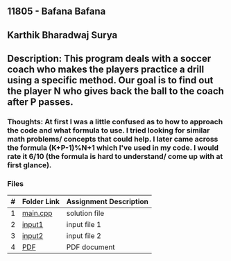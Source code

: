 ## 11805 - Bafana Bafana
## Karthik Bharadwaj Surya

## Description: This program deals with a soccer coach who makes the players practice a drill using a specific method. Our goal is to find out the player N who gives back the ball to the coach after P passes. 

### Thoughts: At first I was a little confused as to how to approach the code and what formula to use. I tried looking for similar math problems/ concepts that could help. I later came across the formula (K+P-1)%N+1 which I've used in my code. I would rate it 6/10 (the formula is hard to understand/ come up with at first glance). 

### Files

|   #   | Folder Link                            | Assignment Description                               |
| :---: | -------------------------------------- | ---------------------------------------------------- |
|   1   | [main.cpp](./main.cpp)                 | solution file                                        |
|   2   | [input1](./in1.txt)                    | input file 1                                         |
|   3   | [input2](./in2.txt)                    | input file 2                                         |
|   4   | [PDF](./p11805.pdf)                    | PDF document                                         |

